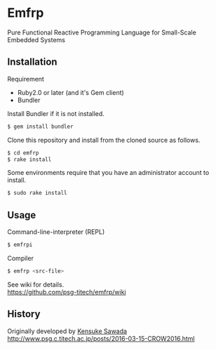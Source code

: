 # Emfrp

Pure Functional Reactive Programming Language for Small-Scale Embedded Systems


## Installation

Requirement
* Ruby2.0 or later (and it's Gem client)
* Bundler

Install Bundler if it is not installed.
```sh
$ gem install bundler
```

Clone this repository and install from the cloned source as follows.
```sh
$ cd emfrp
$ rake install
```

Some environments require that you have an administrator account to install.
```sh
$ sudo rake install
```

## Usage
Command-line-interpreter (REPL)
```sh
$ emfrpi
```

Compiler
```sh
$ emfrp <src-file>
```

See wiki for details.  
https://github.com/psg-titech/emfrp/wiki

## History
Originally developed by [Kensuke Sawada](https://github.com/sawaken)   
http://www.psg.c.titech.ac.jp/posts/2016-03-15-CROW2016.html
